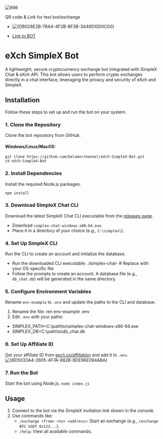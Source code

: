 ![666](https://github.com/user-attachments/assets/26d2ac0c-84b6-449b-a2fe-fbab4b593d21)

QR code & Link for test bot/exchange
- ![{DB028E2B-78A4-4F2B-8F3B-3A46510D0C00}](https://github.com/user-attachments/assets/b7c2bef2-d9b7-48b8-b390-84423515e031)

- [Link to BOT](https://simplex.chat/contact#/?v=2-7&smp=smp%3A%2F%2FPQUV2eL0t7OStZOoAsPEV2QYWt4-xilbakvGUGOItUo%3D%40smp6.simplex.im%2FksVNkDCgeW3FJEDN-uwSwYbfm1gpOMj4%23%2F%3Fv%3D1-3%26dh%3DMCowBQYDK2VuAyEAVCz3an-Ptc2rbDYvdelb4SEiNOQd2jT-e2sgQnWhqzk%253D%26srv%3Dbylepyau3ty4czmn77q4fglvperknl4bi2eb2fdy2bh4jxtf32kf73yd.onion)

# eXch SimpleX Bot

A lightweight, secure cryptocurrency exchange bot integrated with SimpleX Chat & eXch API. This bot allows users to perform crypto exchanges directly in a chat interface, leveraging the privacy and security of eXch and SimpleX.

## Installation
Follow these steps to set up and run the bot on your system.

### 1. Clone the Repository
Clone the bot repository from GitHub.
#### Windows/Linux/MacOS:
    git clone https://github.com/belamorchannel/eXch-SimpleX-Bot.git
    cd eXch-SimpleX-Bot

### 2. Install Dependencies
Install the required Node.js packages.

    npm install

### 3. Download SimpleX Chat CLI
Download the latest SimpleX Chat CLI executable from the [releases page](https://github.com/simplex-chat/simplex-chat/releases/).

- Download `simplex-chat-windows-x86-64.exe`.
- Place it in a directory of your choice (e.g., `C:\simplex\`).

### 4. Set Up SimpleX CLI
Run the CLI to create an account and initialize the database.

- Run the downloaded CLI executable:
    ./simplex-chat-<platform>  # Replace <platform> with your OS-specific file
- Follow the prompts to create an account. A database file (e.g., `db_chat.db`) will be generated in the same directory.

### 5. Configure Environment Variables
Rename `env-example` to `.env` and update the paths to the CLI and database.

1. Rename the file:
    ren env-example .env 
2. Edit `.env` with your paths:
  -  SIMPLEX_PATH=C:\path\to\simplex-chat-windows-x86-64.exe
  -  SIMPLEX_DB=C:\path\to\db_chat.db

### 6. Set Up Affiliate ID
Get your affiliate ID from [exch.cx/affiliation](https://exch.cx/affiliation) and add it to `.env`.
![{BD5033A4-2805-4F7A-882B-BDE96E094ABA}](https://github.com/user-attachments/assets/81235cde-2dcb-4622-9382-849631af64d7)


### 7. Run the Bot
Start the bot using Node.js.
```node index.js```   

## Usage
1. Connect to the bot via the SimpleX invitation link shown in the console.
2. Use commands like:
   - `/exchange <from> <to> <address>`: Start an exchange (e.g., `/exchange BTC USDT 0x123...`).
   - `/help`: View all available commands.

